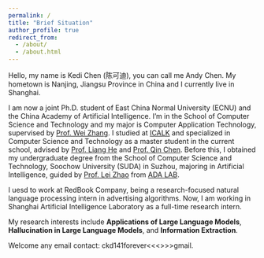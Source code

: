 ```yaml
---
permalink: /
title: "Brief Situation"
author_profile: true
redirect_from: 
  - /about/
  - /about.html
---
```


Hello, my name is Kedi Chen (陈可迪), you can call me Andy Chen. My hometown is Nanjing, Jiangsu Province in China and I currently live in Shanghai. 

I am now a joint Ph.D. student of East China Normal University (ECNU) and the China Academy of Artificial Intelligence. I’m in the School of Computer Science and Technology and my major is Computer Application Technology, supervised by [Prof. Wei Zhang](https://scholar.google.com/citations?user=DKcduF0AAAAJ&hl=zh-CN).
I studied at [ICALK](https://github.com/ECNU-ICALK) and specialized in Computer Science and Technology as a master student in the current school, advised by [Prof. Liang He](https://scholar.google.com/citations?user=aW_cCQwAAAAJ&hl=zh-CN) and [Prof. Qin Chen](https://scholar.google.com/citations?user=S7u5zTQAAAAJ&hl=zh-CN). 
Before this, I obtained my undergraduate degree from the School of Computer Science and Technology, Soochow University (SUDA) in Suzhou, majoring in Artificial Intelligence, guided by [Prof. Lei Zhao](https://scst.suda.edu.cn/11/29/c30767a528681/page.htm) from [ADA LAB](https://ada.suda.edu.cn/).

I uesd to work at RedBook Company, being a research-focused natural language processing intern in advertising algorithms. Now, I am working in Shanghai Artificial Intelligence Laboratory as a full-time research intern.

My research interests include **Applications of Large Language Models**, **Hallucination in Large Language Models**, and **Information Extraction**.

Welcome any email contact: ckd141forever<<<>>>gmail.

<div style="width: 200px; height: 150px; overflow: hidden;">
  <script type="text/javascript" id="clustrmaps" src="//clustrmaps.com/map_v2.js?d=CxPuLupp87wWkeHkVRmPomjtrbgDz-kzjqxNiiktY1I&cl=ffffff&w=a" style="transform: scale(0.1); transform-origin: 0 0;"></script>
</div>

